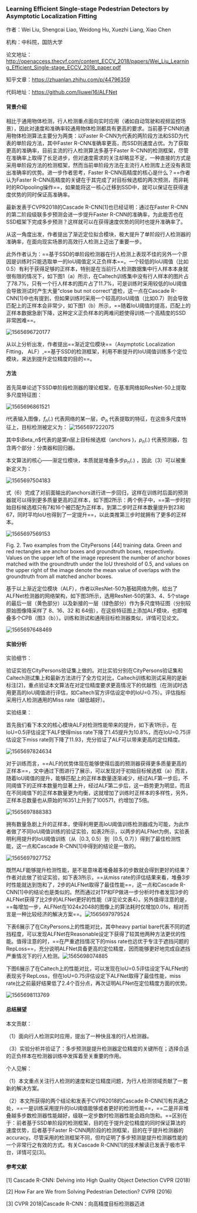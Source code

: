 ### Learning Efficient Single-stage Pedestrian Detectors by Asymptotic Localization Fitting

作者：Wei Liu, Shengcai Liao, Weidong Hu, Xuezhi Liang, Xiao Chen

机构：中科院，国防大学

论文地址：http://openaccess.thecvf.com/content_ECCV_2018/papers/Wei_Liu_Learning_Efficient_Single-stage_ECCV_2018_paper.pdf

知乎文章：https://zhuanlan.zhihu.com/p/44796359

代码地址：https://github.com/liuwei16/ALFNet 



#### 背景介绍

相比于通用物体检测，行人检测重点面向实时应用（诸如自动驾驶和视频监控场景），因此对速度和准确率较通用物体检测都具有更高的要求。当前基于CNN的通用物体检测算法主要分为两类：以Faster R-CNN为代表的两阶段方法和SSD为代表的单阶段方法，其中Faster R-CNN准确率更高，而SSD则速度占优。为了获取更高的准确率，目前主流的行人检测算法多基于Faster R-CNN的检测框架，尽管在准确率上取得了长足进步，但对速度需求的关注却略显不足，一种直接的方式是采用单阶段方法的检测框架，然而当前单阶段方法在主流行人检测库上还没有表现出准确率的优势。进一步作者思考，Faster R-CNN高精度的核心是什么？==作者认为Faster R-CNN高精度的关键在于其完成了对目标候选框的两次预测，而非耗时的ROIpooling操作==，如果能将这一核心迁移到SSD中，就可以保证在获得速度优势的同时保证高准确率。

最新发表于CVPR2018的Cascade R-CNN[1]也已经证明：通过在Faster R-CNN的第二阶段级联多步预测会进一步提升Faster R-CNN的准确率，为此能否也在SSD框架下完成多步预测？这样就可以在获得速度优势的同时也提升准确率了。

从这一角度出发，作者提出了渐近定位拟合模块，极大提升了单阶段行人检测器的准确率，在面向现实场景的高效行人检测上迈出了重要一步。

此外作者认为：==基于SSD的单阶段检测器在行人检测上表现不佳的另外一个原因是训练时只能选取单一的IoU阈值定义正负样本==。一个较低的IoU阈值（比如0.5）有利于获得足够的正样本，特别是在当前行人检测数据集中行人样本本身就很有限的情况下，如下图1（a）所示，在Caltech训练集中没有行人样本的图片占了78.7%，只有一个行人样本的图片占了11.7%，可是训练时采用较低的IoU阈值会导致测试时产生大量”close but not correct”虚检，这一点在Cascade R-CNN[1]中也有提到，但如果训练时采用一个较高的IoU阈值（比如0.7）则会导致匹配上的正样本会非常少，如下图1（b）所示，==随着IoU阈值的提高，匹配上的正样本数据急剧下降，这种定义正负样本的两难问题使得训练一个高精度的SSD非常困难==。

![1565696720177](D:\Notes\raw_images\1565696720177.png)


从以上分析出发，作者提出==渐近定位模块==（Asymptotic Localization Fitting， ALF）,==基于SSD的检测框架，利用不断提升的IoU阈值训练多个定位模块，来达到提升定位精度的目的==。



#### 方法

首先简单论述下SSD单阶段检测器的理论框架，在基准网络如ResNet-50上提取多尺度特征图：

![1565696861521](D:\Notes\raw_images\1565696861521.png)

$I$代表输入图像，$f_n(.)$ 代表网络的某一层，$\Phi_n$ 代表提取的特征，在这些多尺度特征上，目标检测被定义为：
![1565697222075](D:\Notes\raw_images\1565697222075.png)

其中$\Beta_n$代表的是第n层上目标候选框（anchors )，$p_n(.)$ 代表预测器，包含两个部分：分类器和回归器。

本文算法的核心——渐定位模块，本质就是堆叠多步$p_n(.)$ ，因此（3）可以被重新定义为：

![1565697504183](D:\Notes\raw_images\1565697504183.png)


式（6）完成了对前面输出的anchors进行进一步回归，这样在训练时后面的预测器就可以得到更多质量更高的正样本，如下图2所示：两个例子中，==第一步时初始目标候选框只有7和16个被匹配为正样本，到第二步时正样本数量提升到23和67，同时平均IoU也得到了一定提升==，以此类推第三步时就拥有了更多的正样本。

![1565697569153](D:\Notes\raw_images\1565697569153.png)

Fig. 2. Two examples from the CityPersons [44] training data. Green and red rectangles are anchor boxes and groundtruth boxes, respectively. Values on the upper left of the image represent the number of anchor boxes matched with the groundtruth under the IoU threshold of 0.5, and values on the upper right of the image denote the mean value of overlaps with the groundtruth from all matched anchor boxes.


基于以上渐近定位模块（ALF），作者以ResNet-50为基础网络为例，给出了ALFNet检测器的网络架构，如下图3所示，选用ResNet-50的第3、4、5个stage的最后一层（黄色部分）以及新接的一层（绿色部分）作为多尺度特征图（分别较原始图像降采样了 8、16、32 和 64倍），在这些特征图上添加ALF模块，也即堆叠多个CPB（图3（b））。训练和测试和通用目标检测器类似，详情可见论文。

![1565697648469](D:\Notes\raw_images\1565697648469.png)



#### 实验分析

实验细节：

验证实验在CityPersons验证集上做的。对比实验分别在CityPersons验证集和Caltech测试集上和最新方法进行了全方位对比，Caltech训练和测试采用的是新标注[2]，重点验证本文算法在对定位精度要求更高情况下的优越性（在测试时选用更高的IoU阈值进行评估，如Caltech官方评估设定中的IoU=0.75）。评估指标采用行人检测通用的Miss rate（越低越好）。

实验结果：

首先我们看下本文的核心模块ALF对检测性能带来的提升，如下表1所示，在IoU=0.5评估设定下ALF使得miss rate下降了1.45提升为10.8%，而在IoU=0.75评估设定下miss rate则下降了11.93，充分验证了ALF可以带来更高的定位精度。

![1565697824634](D:\Notes\raw_images\1565697824634.png)


对于训练而言，==ALF的优势体现在能够使得后面的预测器获得更多质量更高的正样本==，文中通过下图进行了展示，可以发现对于初始目标候选框（a）而言，随着IoU阈值的提升，能够匹配上的正样本数量逐渐减少，经过ALF第一步后，不同阈值下的正样本数量均显著上升，经过ALF第二步后，这一趋势更为明显，而且在不同阈值下的正样本数量更为均衡，这就增加了训练时正样本的多样性，另外，正样本总数量也从原始的16351上升到了100571，约增加了5倍。

![1565697888383](D:\Notes\raw_images\1565697888383.png)

拥有数量急剧上升的正样本，使得利用更高IoU阈值训练检测器成为可能，为此作者做了不同IoU阈值训练的验证实验，如表2所示，以两步的ALFNet为例，实验表明利用提升的IoU阈值训练（从｛0.3, 0.5｝到｛0.5, 0.7｝）得到了最佳检测性能，这一点和Cascade R-CNN[1]中得到的结论是一致的。

![1565697927752](D:\Notes\raw_images\1565697927752.png)


既然ALF能够提升检测性能，是不是意味着堆叠越多的步数就会得到更好的结果？作者对此做了验证实验，如下表3所示，==从miss rate的评估结果来看，堆叠3步时性能就达到饱和了，2步的ALFNet取得了最佳性能==，这一点和Cascade R-CNN[1]中的结论也是类似的。然而通过对TP和FP做进一步分析时作者发现3步的ALFNet获得了比2步的ALFNet更好的性能（详见论文表4）。另外值得注意的是，==每增加一步，ALFNet在1024x2048的图像上的算法耗时仅增加0.01s，相对而言是一种比较经济的解决方案==。![1565697979524](D:\Notes\raw_images\1565697979524.png)


下表6展示了在CityPersons上的性能对比，其中heavy partial bare代表不同的遮挡程度，可以发现ALFNet在Reasonable设定下获得了较其他两种方法更优的性能。值得注意的时，==在严重遮挡情况下的miss rate也远优于专注于遮挡问题的RepLoss==，充分说明ALFNet具备更高的定位精度，因而能够更好地完成自遮挡严重情况下的行人检测。![1565698074885](D:\Notes\raw_images\1565698074885.png)

下图6展示了在Caltech上的性能对比，可以发现在IoU=0.5评估设定下ALFNet的表现劣于RepLoss，但在IoU=0.75评估设定下ALFNet取得了最佳性能，miss rate比之前最好结果低了2.4个百分点，再次证明ALFNet在定位精度方面的优势。

![1565698113769](D:\Notes\raw_images\1565698113769.png)

#### 总结展望

本文贡献：

（1）面向行人检测实时应用，提出了一种快且准的行人检测器。

（3）实验分析并验证了：多步预测是提升检测器定位精度的关键所在；选择合适的正负样本在检测器训练中发挥着至关重要的作用。

个人见解：

（1）本文重点关注行人检测的速度和定位精度问题，为行人检测领域贡献了一套新的解决方案。

（2）本文所获得的两个结论和发表于CVPR2018的Cascade R-CNN[1]有共通之处，==一是训练采用提升的IoU阈值能够或者更好的检测性能==，==二是并非堆叠越多步数检测器性能越好，级联一定步数时检测器性能会趋向饱和。==区别在于：前者基于SSD单阶段的检测框架，目的在于提升定位精度的同时保证算法的速度优势，后者基于Faster R-CNN两阶段的检测框架，目的在于提升检测器的accuracy。尽管采用的检测框架不同，但均证明了多步预测是提升检测器性能的一个非常行之有效的方式。有关Cascade R-CNN[1]的技术解读已发表于极市平台，详情可见[3]。

#### 参考文献

[1] Cascade R-CNN: Delving into High Quality Object Detection CVPR (2018)

[2] How Far are We from Solving Pedestrian Detection? CVPR (2016)

[3] CVPR 2018|Cascade R-CNN：向高精度目标检测器迈进
